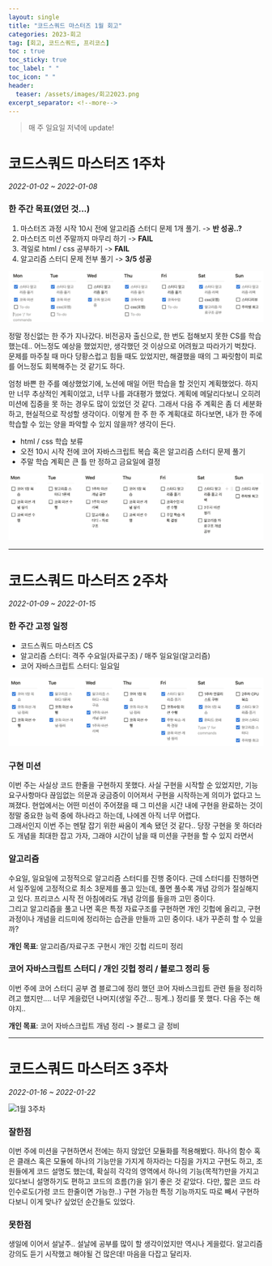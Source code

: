 ```yaml
---
layout: single
title: "코드스쿼드 마스터즈 1월 회고"
categories: 2023-회고
tag: [회고, 코드스쿼드, 프리코스]
toc : true
toc_sticky: true
toc_label: " "
toc_icon: " " 
header:
  teaser: /assets/images/회고2023.png
excerpt_separator: <!--more-->
---
```


> 매 주 일요일 저녁에 update!

# 코드스쿼드 마스터즈 1주차

*2022-01-02 ~ 2022-01-08*

### 한 주간 목표(였던 것...)

1. 마스터즈 과정 시작 10시 전에 알고리즘 스터디 문제 1개 풀기. -> **반 성공..?**
2. 마스터즈 미션 주말까지 마무리 하기 -> **FAIL**
3. 격일로 html / css 공부하기 -> **FAIL**
4. 알고리즘 스터디 문제 전부 풀기 -> **3/5 성공**

![1월 1주차](https://github.com/sjuhan123/TIL/blob/master/assets/images/1%EC%9B%941%EC%A3%BC%EC%B0%A8.png?raw=true)

정말 정신없는 한 주가 지나갔다. 비전공자 출신으로, 한 번도 접해보지 못한 CS를 학습했는데.. 어느정도 예상을 했었지만, 생각했던 것 이상으로 어려웠고 따라가기 벅찼다. 문제를 마주칠 때 마다 당황스럽고 힘들 때도 있었지만, 해결했을 때의 그 짜릿함이 피로를 어느정도 회복해주는 것 같기도 하다.
  
엄청 바쁜 한 주를 예상했었기에, 노션에 매일 어떤 학습을 할 것인지 계획했었다. 하지만 너무 추상적인 계획이었고, 너무 나를 과대평가 했었다. 계획에 메달리다보니 오히려 미션에 집중을 못 하는 경우도 많이 있었던 것 같다. 그래서 다음 주 계획은 좀 더 세분화하고, 현실적으로 작성할 생각이다. 이렇게 한 주 한 주 계획대로 하다보면, 내가 한 주에 학습할 수 있는 양을 파악할 수 있지 않을까? 생각이 든다.  

- html / css 학습 보류
- 오전 10시 시작 전에 코어 자바스크립트 복습 혹은 알고리즘 스터디 문제 풀기
- 주말 학습 계획은 큰 틀 만 정하고 금요일에 결정

![1월 2주차 목표](https://github.com/sjuhan123/TIL/blob/master/assets/images/1%EC%9B%942%EC%A3%BC%EC%B0%A8%EB%AA%A9%ED%91%9C.png?raw=true)

---

# 코드스쿼드 마스터즈 2주차

*2022-01-09 ~ 2022-01-15*

### 한 주간 고정 일정

- 코드스쿼드 마스터즈 CS
- 알고리즘 스터디: 격주 수요일(자료구조) / 매주 일요일(알고리즘)
- 코어 자바스크립트 스터디: 일요일

![1월 2주차](https://github.com/sjuhan123/TIL/blob/master/assets/images/1%EC%9B%94%202%EC%A3%BC%EC%B0%A8.png?raw=true)

### 구현 미션

이번 주는 사실상 코드 한줄을 구현하지 못했다. 사실 구현을 시작할 순 있었지만, 기능 요구사항마다 끊임없는 의문과 궁금증이 이어져서 구현을 시작하는게 의미가 없다고 느껴졌다. 현업에서는 어떤 미션이 주어졌을 때 그 미션을 시간 내에 구현을 완료하는 것이 정말 중요한 능력 중에 하나라고 하는데, 나에겐 아직 너무 어렵다.  
그래서인지 이번 주는 멘탈 잡기 위한 싸움이 계속 됐던 것 같다.. 당장 구현을 못 하더라도 개념을 최대한 잡고 가자, 그래야 시간이 남을 때 미션을 구현을 할 수 있지 라면서

### 알고리즘

수요일, 일요일에 고정적으로 알고리즘 스터디를 진행 중이다. 근데 스터디를 진행하면서 일주일에 고정적으로 최소 3문제를 풀고 있는데, 풀면 풀수록 개념 강의가 절실해지고 있다. 프리코스 시작 전 아침에라도 개념 강의를 들을까 고민 중이다.  
그리고 알고리즘을 풀고 나면 혹은 특정 자료구조를 구현하면 개인 깃헙에 올리고, 구현 과정이나 개념을 리드미에 정리하는 습관을 만들까 고민 중이다. 내가 꾸준히 할 수 있을까?
  
<b>개인 목표</b>: 알고리즘/자료구조 구현시 개인 깃헙 리드미 정리

### 코어 자바스크립트 스터디 / 개인 깃헙 정리 / 블로그 정리 등

이번 주에 코어 스터디 공부 겸 블로그에 정리 했던 코어 자바스크립트 관련 들을 정리하려고 했지만.... 너무 게을렀던 나머지(생일 주간... 핑계..) 정리를 못 했다. 다음 주는 해야지..
  
<b>개인 목표</b>: 코어 자바스크립트 개념 정리 -> 블로그 글 정비

---

# 코드스쿼드 마스터즈 3주차

*2022-01-16 ~ 2022-01-22*

![1월 3주차]()

### 잘한점

이번 주에 미션을 구현하면서 전에는 하지 않았던 모듈화를 적용해봤다. 하나의 함수 혹은 클래스 혹은 모듈에 하나의 기능만을 가지게 하자라는 다짐을 가지고 구현도 하고, 조원들에게 코드 설명도 했는데, 확실히 각각의 영역에서 하나의 기능(목적?)만을 가지고 있다보니 설명하기도 편하고 코드의 흐름(?)을 읽기 좋은 것 같았다. 다만, 짧은 코드 라인수로도(가령 코드 한줄이면 가능한..) 구현 가능한 특정 기능까지도 따로 빼서 구현하다보니 이게 맞나? 싶었던 순간들도 있었다.  

### 못한점

생일에 이어서 설날주.. 설날에 공부를 많이 할 생각이었지만 역시나 게을렀다. 알고리즘 강의도 듣기 시작했고 해야될 건 많은데! 마음을 다잡고 달리자.


<!--more-->